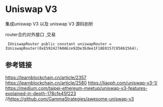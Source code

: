 # Uniswap V3
 集成uniswap V3 以及   uniswap V3 源码剖析


router合约对外接口 ,交易
```
 IUniswapRouter public constant uniswapRouter = IUniswapRouter(0xE592427A0AEce92De3Edee1F18E0157C05861564);

```


## 参考链接
  https://learnblockchain.cn/article/2357
  https://learnblockchain.cn/article/2580
  https://liaoph.com/uniswap-v3-1/
  https://medium.com/taipei-ethereum-meetup/uniswap-v3-features-explained-in-depth-178cfe45f223
  //https://github.com/GammaStrategies/awesome-uniswap-v3
